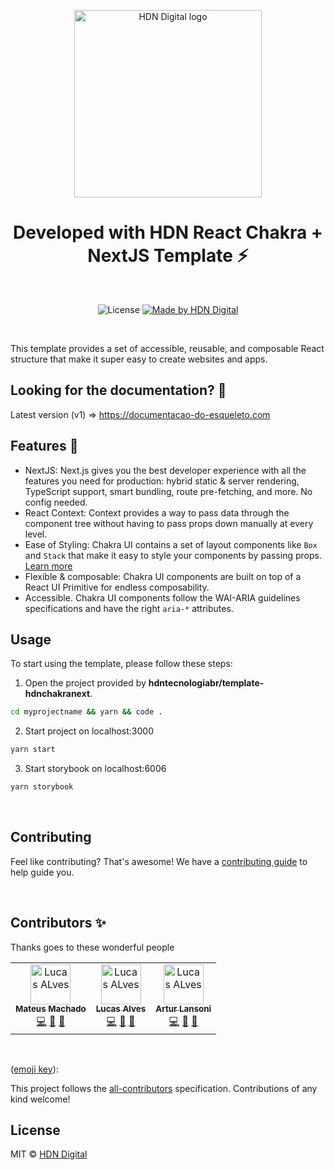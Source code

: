 <p align="center">
  <a href="https://github.com/hdntecnologiabr/react-chakra-template">
    <img src=".github/hdn-logo.png" alt="HDN Digital logo" width="300" />
  </a>
</p>

<h1 align="center">Developed with HDN React Chakra + NextJS Template ⚡️</h1>

<br>

<p align="center">
  <img alt="License" src="https://img.shields.io/badge/license-MIT-%2304D361">

  <a href="https://github.com/hdntecnologiabr">
    <img alt="Made by HDN Digital" src="https://img.shields.io/badge/made%20by-HDN%20Digital-%2304D361">
  </a>
</p>

<br>

<!-- <p align="center">
  <kbd>
    <img width="250" style="border-radius: 5px" height="450" src="https://i.imgur.com/7CJSiNA.gif" alt="Intro">
  </kbd>
</p> -->

This template provides a set of accessible, reusable, and composable React
structure that make it super easy to create websites and apps.

## Looking for the documentation? 📝

Latest version (v1) => https://documentacao-do-esqueleto.com

## Features 🚀

- NextJS: Next.js gives you the best developer experience with all the features you need
  for production: hybrid static & server rendering, TypeScript support, smart bundling,
  route pre-fetching, and more. No config needed.
- React Context: Context provides a way to pass data through the component tree without
  having to pass props down manually at every level.
- Ease of Styling: Chakra UI contains a set of layout components like `Box` and
  `Stack` that make it easy to style your components by passing props.
  [Learn more](https://chakra-ui.com/style-props)
- Flexible & composable: Chakra UI components are built on top of a React UI
  Primitive for endless composability.
- Accessible. Chakra UI components follow the WAI-ARIA guidelines specifications
  and have the right `aria-*` attributes.

## Usage

To start using the template, please follow these steps:

1. Open the project provided by
   **hdntecnologiabr/template-hdnchakranext**.

```sh
cd myprojectname && yarn && code .
```

2. Start project on localhost:3000

```sh
yarn start
```

3. Start storybook on localhost:6006

```sh
yarn storybook
```

<br>

## Contributing

Feel like contributing? That's awesome! We have a
[contributing guide](./CONTRIBUTING.md) to help guide you.

<br>

## Contributors ✨

Thanks goes to these wonderful people

<!-- ALL-CONTRIBUTORS-LIST:START - Do not remove or modify this section -->
<!-- prettier-ignore-start -->
<!-- markdownlint-disable -->
<table>
  <tr>
    <td align="center"><a href="https://github.com/mtsmachado8"><img src="https://avatars.githubusercontent.com/u/11022437?v=4" width="64px;" alt="Lucas ALves"/><br /><sub><b>Mateus Machado</b></sub></a><br /><a href="https://github.com/hdntecnologiabr/react-chakra-template/commits?author=segunadebayo" title="Code">💻</a> <a href="#maintenance-segunadebayo" title="Maintenance">🚧</a> <a href="https://github.com/hdntecnologiabr/react-chakra-template/commits?author=segunadebayo" title="Documentation">📖</a></td>
    <td align="center"><a href="https://github.com/lcoalves"><img src="https://avatars.githubusercontent.com/u/46606051?s=400&u=3948d2c4d9e07161308481519b64875de824090d&v=4" width="64px;" alt="Lucas ALves"/><br /><sub><b>Lucas Alves</b></sub></a><br /><a href="https://github.com/hdntecnologiabr/react-chakra-template/commits?author=segunadebayo" title="Code">💻</a> <a href="#maintenance-segunadebayo" title="Maintenance">🚧</a> <a href="https://github.com/hdntecnologiabr/react-chakra-template/commits?author=segunadebayo" title="Documentation">📖</a></td>
    <td align="center"><a href="https://github.com/arturlansoni"><img src="https://avatars.githubusercontent.com/u/47609390?v=4" width="64px;" alt="Lucas ALves"/><br /><sub><b>Artur Lansoni</b></sub></a><br /><a href="https://github.com/hdntecnologiabr/react-chakra-template/commits?author=segunadebayo" title="Code">💻</a> <a href="#maintenance-segunadebayo" title="Maintenance">🚧</a> <a href="https://github.com/hdntecnologiabr/react-chakra-template/commits?author=segunadebayo" title="Documentation">📖</a></td>
  </tr>

</table>

<!-- markdownlint-restore -->
<!-- prettier-ignore-end -->

<!-- ALL-CONTRIBUTORS-LIST:END -->

<br>

([emoji key](https://allcontributors.org/docs/en/emoji-key)):

This project follows the
[all-contributors](https://github.com/all-contributors/all-contributors)
specification. Contributions of any kind welcome!

## License

MIT © [HDN Digital](https://github.com/hdntecnologiabr)
